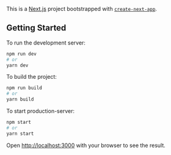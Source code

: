 This is a [Next.js](https://nextjs.org/) project bootstrapped with [`create-next-app`](https://github.com/vercel/next.js/tree/canary/packages/create-next-app).

## Getting Started

To run the development server:

```bash
npm run dev
# or
yarn dev
```

To build the project:

```bash
npm run build
# or
yarn build
```

To start production-server:

```bash
npm start
# or
yarn start
```

Open [http://localhost:3000](http://localhost:3000) with your browser to see the result.
